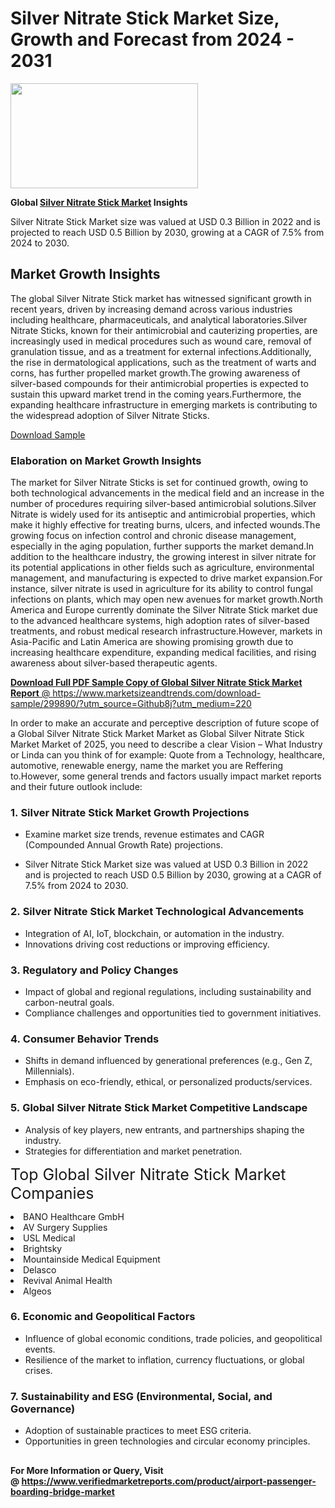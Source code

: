 <H1>Silver Nitrate Stick Market Size, Growth and Forecast from 2024 - 2031</H1><img class="aligncenter size-medium wp-image-584254" src="https://thirdeyenews.in/wp-content/uploads/2024/09/Global-Market-Research-300x168.jpeg" alt="" width="300" height="168" /><p><strong>Global&nbsp;<a href="https://www.marketsizeandtrends.com/download-sample/299890/?utm_source=Github8j?utm_medium=220">Silver Nitrate Stick Market</a> Insights</strong></p><p>Silver Nitrate Stick Market size was valued at USD 0.3 Billion in 2022 and is projected to reach USD 0.5 Billion by 2030, growing at a CAGR of 7.5% from 2024 to 2030.</p><p><h2>Market Growth Insights</h2> The global Silver Nitrate Stick market has witnessed significant growth in recent years, driven by increasing demand across various industries including healthcare, pharmaceuticals, and analytical laboratories.Silver Nitrate Sticks, known for their antimicrobial and cauterizing properties, are increasingly used in medical procedures such as wound care, removal of granulation tissue, and as a treatment for external infections.Additionally, the rise in dermatological applications, such as the treatment of warts and corns, has further propelled market growth.The growing awareness of silver-based compounds for their antimicrobial properties is expected to sustain this upward market trend in the coming years.Furthermore, the expanding healthcare infrastructure in emerging markets is contributing to the widespread adoption of Silver Nitrate Sticks.<p><a href="download_sample_link_here">Download Sample</a></p> <h3>Elaboration on Market Growth Insights</h3> The market for Silver Nitrate Sticks is set for continued growth, owing to both technological advancements in the medical field and an increase in the number of procedures requiring silver-based antimicrobial solutions.Silver Nitrate is widely used for its antiseptic and antimicrobial properties, which make it highly effective for treating burns, ulcers, and infected wounds.The growing focus on infection control and chronic disease management, especially in the aging population, further supports the market demand.In addition to the healthcare industry, the growing interest in silver nitrate for its potential applications in other fields such as agriculture, environmental management, and manufacturing is expected to drive market expansion.For instance, silver nitrate is used in agriculture for its ability to control fungal infections on plants, which may open new avenues for market growth.North America and Europe currently dominate the Silver Nitrate Stick market due to the advanced healthcare systems, high adoption rates of silver-based treatments, and robust medical research infrastructure.However, markets in Asia-Pacific and Latin America are showing promising growth due to increasing healthcare expenditure, expanding medical facilities, and rising awareness about silver-based therapeutic agents.<p><a href="get_more_link_here"></p><p><span class=""><strong>Download Full PDF Sample Copy of Global Silver Nitrate Stick Market Report</strong> @ <a href="https://www.marketsizeandtrends.com/download-sample/299890/?utm_source=Github8j?utm_medium=220" target="_blank">https://www.marketsizeandtrends.com/download-sample/299890/?utm_source=Github8j?utm_medium=220</a></span></p><p>In order to make an accurate and perceptive description of future scope of a Global&nbsp;Silver Nitrate Stick Market Market as Global&nbsp;Silver Nitrate Stick Market Market of 2025, you need to describe a clear Vision &ndash; What Industry or Linda can you think of for example: Quote from a Technology, healthcare, automotive, renewable energy, name the market you are Reffering to.However, some general trends and factors usually impact market reports and their future outlook include:</p><h3>1.&nbsp;<strong>Silver Nitrate Stick Market Growth Projections</strong></h3><ul><li>Examine market size trends, revenue estimates and CAGR (Compounded Annual Growth Rate) projections.</li><li><p>Silver Nitrate Stick Market size was valued at USD 0.3 Billion in 2022 and is projected to reach USD 0.5 Billion by 2030, growing at a CAGR of 7.5% from 2024 to 2030.</p></li></ul><h3>2.&nbsp;<strong>Silver Nitrate Stick Market Technological Advancements</strong></h3><ul><li>Integration of AI, IoT, blockchain, or automation in the industry.</li><li>Innovations driving cost reductions or improving efficiency.</li></ul><h3>3.&nbsp;<strong>Regulatory and Policy Changes</strong></h3><ul><li>Impact of global and regional regulations, including sustainability and carbon-neutral goals.</li><li>Compliance challenges and opportunities tied to government initiatives.</li></ul><h3>4.&nbsp;<strong>Consumer Behavior Trends</strong></h3><ul><li>Shifts in demand influenced by generational preferences (e.g., Gen Z, Millennials).</li><li>Emphasis on eco-friendly, ethical, or personalized products/services.</li></ul><h3>5.&nbsp;<strong>Global Silver Nitrate Stick Market Competitive Landscape</strong></h3><ul><li>Analysis of key players, new entrants, and partnerships shaping the industry.</li><li>Strategies for differentiation and market penetration.</li></ul><p data-pm-slice="1 1 []"><span style="color: inherit; font-family: inherit; font-size: 25px;">Top Global Silver Nitrate Stick Market Companies</span></p><div class="" data-test-id=""><p><li>BANO Healthcare GmbH</li><li> AV Surgery Supplies</li><li> USL Medical</li><li> Brightsky</li><li> Mountainside Medical Equipment</li><li> Delasco</li><li> Revival Animal Health</li><li> Algeos</li></p></div><h3>6.&nbsp;<strong>Economic and Geopolitical Factors</strong></h3><ul><li>Influence of global economic conditions, trade policies, and geopolitical events.</li><li>Resilience of the market to inflation, currency fluctuations, or global crises.</li></ul><h3>7.&nbsp;<strong>Sustainability and ESG (Environmental, Social, and Governance)</strong></h3><ul><li>Adoption of sustainable practices to meet ESG criteria.</li><li>Opportunities in green technologies and circular economy principles.</li></ul><h2><strong style="font-size: 14px;">For More Information or Query, Visit @&nbsp;</strong><a style="background-color: #ffffff; font-size: 14px;" href="https://www.marketsizeandtrends.com/report/silver-nitrate-stick-market/" target="_blank">https://www.verifiedmarketreports.com/product/airport-passenger-boarding-bridge-market</a></h2>